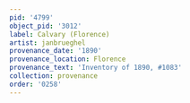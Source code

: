 ```yaml
---
pid: '4799'
object_pid: '3012'
label: Calvary (Florence)
artist: janbrueghel
provenance_date: '1890'
provenance_location: Florence
provenance_text: 'Inventory of 1890, #1083'
collection: provenance
order: '0258'
---
```

